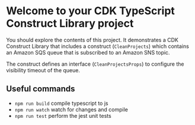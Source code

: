 # Welcome to your CDK TypeScript Construct Library project

You should explore the contents of this project. It demonstrates a CDK Construct Library that includes a construct (`CleanProjects`)
which contains an Amazon SQS queue that is subscribed to an Amazon SNS topic.

The construct defines an interface (`CleanProjectsProps`) to configure the visibility timeout of the queue.

## Useful commands

* `npm run build`   compile typescript to js
* `npm run watch`   watch for changes and compile
* `npm run test`    perform the jest unit tests
